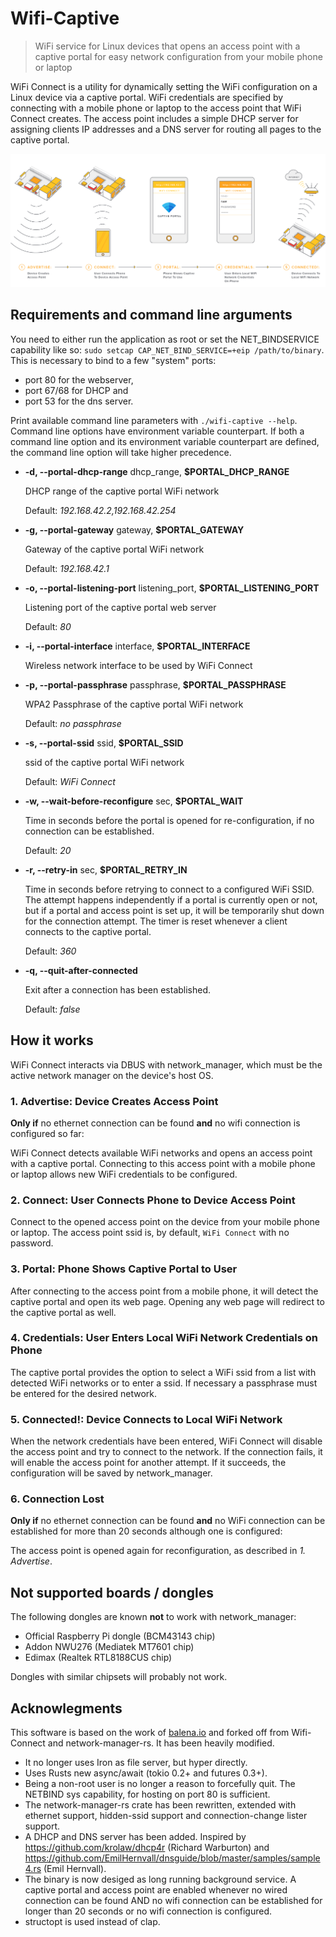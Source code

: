 # Wifi-Captive

> WiFi service for Linux devices that opens an access point with a captive portal for easy network configuration from your mobile phone or laptop

WiFi Connect is a utility for dynamically setting the WiFi configuration on a Linux device via a captive portal.
WiFi credentials are specified by connecting with a mobile phone or laptop to the access point that WiFi Connect creates.
The access point includes a simple DHCP server for assigning clients IP addresses
and a DNS server for routing all pages to the captive portal. 

![How it works](./docs/images/how-it-works.png?raw=true)

## Requirements and command line arguments

You need to either run the application as root or set the NET_BINDSERVICE capability like so:
`sudo setcap CAP_NET_BIND_SERVICE=+eip /path/to/binary`.
This is necessary to bind to a few "system" ports:
* port 80 for the webserver,
* port 67/68 for DHCP and
* port 53 for the dns server.

Print available command line parameters with `./wifi-captive --help`.
Command line options have environment variable counterpart.
If both a command line option and its environment variable counterpart are defined, the command line option will take higher precedence.

*   **-d, --portal-dhcp-range** dhcp_range, **$PORTAL_DHCP_RANGE**

    DHCP range of the captive portal WiFi network

    Default: _192.168.42.2,192.168.42.254_

*   **-g, --portal-gateway** gateway, **$PORTAL_GATEWAY**

    Gateway of the captive portal WiFi network

    Default: _192.168.42.1_

*   **-o, --portal-listening-port** listening_port, **$PORTAL_LISTENING_PORT**

    Listening port of the captive portal web server

    Default: _80_

*   **-i, --portal-interface** interface, **$PORTAL_INTERFACE**

    Wireless network interface to be used by WiFi Connect

*   **-p, --portal-passphrase** passphrase, **$PORTAL_PASSPHRASE**

    WPA2 Passphrase of the captive portal WiFi network

    Default: _no passphrase_

*   **-s, --portal-ssid** ssid, **$PORTAL_SSID**

    ssid of the captive portal WiFi network

    Default: _WiFi Connect_
    
*   **-w, --wait-before-reconfigure** sec, **$PORTAL_WAIT**

    Time in seconds before the portal is opened for re-configuration,
    if no connection can be established.

    Default: _20_

*   **-r, --retry-in** sec, **$PORTAL_RETRY_IN**

    Time in seconds before retrying to connect to a configured WiFi SSID.
    The attempt happens independently if a portal is currently open or not,
    but if a portal and access point is set up, it will be temporarily shut down
    for the connection attempt.
    The timer is reset whenever a client connects to the captive portal.

    Default: _360_

*   **-q, --quit-after-connected**

    Exit after a connection has been established. 

    Default: _false_

## How it works

WiFi Connect interacts via DBUS with network_manager, which must be the active network manager on the device's host OS.

### 1. Advertise: Device Creates Access Point

**Only if** no ethernet connection can be found **and** no wifi connection is configured so far:

WiFi Connect detects available WiFi networks and opens an access point with a captive portal.
Connecting to this access point with a mobile phone or laptop allows new WiFi credentials to be configured.

### 2. Connect: User Connects Phone to Device Access Point

Connect to the opened access point on the device from your mobile phone or laptop.
The access point ssid is, by default, `WiFi Connect` with no password.

### 3. Portal: Phone Shows Captive Portal to User

After connecting to the access point from a mobile phone, it will detect the captive portal and open its web page.
Opening any web page will redirect to the captive portal as well.

### 4. Credentials: User Enters Local WiFi Network Credentials on Phone

The captive portal provides the option to select a WiFi ssid from a list with detected WiFi networks or to enter
a ssid. If necessary a passphrase must be entered for the desired network.

### 5. Connected!: Device Connects to Local WiFi Network

When the network credentials have been entered, WiFi Connect will disable the access point and try to connect to the network.
If the connection fails, it will enable the access point for another attempt.
If it succeeds, the configuration will be saved by network_manager.

### 6. Connection Lost

**Only if** no ethernet connection can be found **and** no WiFi connection can be established for more than 20 seconds although one is configured:

The access point is opened again for reconfiguration, as described in *1. Advertise*.

## Not supported boards / dongles

The following dongles are known **not** to work with network_manager:

* Official Raspberry Pi dongle (BCM43143 chip)
* Addon NWU276 (Mediatek MT7601 chip)
* Edimax (Realtek RTL8188CUS chip)

Dongles with similar chipsets will probably not work.

## Acknowlegments

This software is based on the work of <a href="https://balena.io">balena.io</a> and forked off from Wifi-Connect and network-manager-rs.
It has been heavily modified.

* It no longer uses Iron as file server, but hyper directly.
* Uses Rusts new async/await (tokio 0.2+ and futures 0.3+).
* Being a non-root user is no longer a reason to forcefully quit. The NETBIND sys capability, for hosting on port 80 is sufficient.
* The network-manager-rs crate has been rewritten, extended with ethernet support, hidden-ssid support and connection-change lister support.
* A DHCP and DNS server has been added.
  Inspired by https://github.com/krolaw/dhcp4r (Richard Warburton) and https://github.com/EmilHernvall/dnsguide/blob/master/samples/sample4.rs (Emil Hernvall).
* The binary is now desiged as long running background service. A captive portal and access point are enabled whenever no wired connection can be found AND no wifi connection can be established for longer than 20 seconds or no wifi connection is configured.
* structopt is used instead of clap.
